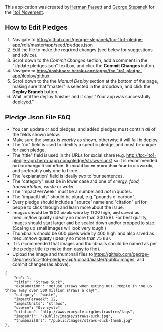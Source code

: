 This application was created by [Herman Fassett](http://freecodecamp.com/hermanfassett) and [George Stepanek](http://www.freecodecamp.com/george-stepanek) for the [1to1 Movement](http://1to1movement.org/).

How to Edit Pledges
------------

1. Navigate to http://github.com/george-stepanek/fcc-1to1-pledge-app/edit/master/app/seed/pledges.json
2. Edit the file to make the required changes (see below for suggestions and advice).
3. Scroll down to the *Commit Changes* section, add a comment in the "Update pledges.json" textbox, and click the **Commit Changes** button.
3. Navigate to http://dashboard.heroku.com/apps/fcc-1to1-pledge-app/deploy/github
4. Scroll down to the the *Manual Deploy* section at the bottom of the page, making sure that "master" is selected in the dropdown, and click the **Deploy Branch** button.
5. Wait until the deploy finishes and it says "Your app was successfully deployed."

Pledge Json File FAQ
------------

* You can update or add pledges, and added pledges must contain *all* of the fields shown below.
* Make sure the syntax is *exactly* as shown, otherwise it will fail to deploy.
* The "no" field is used to identify a specific pledge, and must be unique for each pledge.
* The "title" field is used in the URLs for social share (e.g. http://fcc-1to1-pledge-app.herokuapp.com/pledge/straws-suck) so it is recommended not to change it too often. It should be no more than four to six words, and preferably only one to three.
* The "explanation" field is ideally two to four sentences.
* The "category" must be in lower case and one of *energy, food, transportation, waste* or *water.*
* The 'impactPerWeek" must be a number and *not* in quotes.
* The "impactUnits" should be plural, e.g. "pounds of carbon".
* Every pledge should include a "source" name and "citation" url for people to click through and learn more about the issue.
* Images should be 1800 pixels wide by 1200 high, and saved as medium/low quality (ideally no more than 300 kB). For best quality, images should start larger and be scaled down and/or cropped to size. (Scaling up small images will look very rough.)
* Thumbnails should be 600 pixels wide by 400 high, and also saved as medium/low quality (ideally no more than 75 kB).
* It is recommended that images and thumbnails should be named as per the pledge title (to make them easy to find).
* Upload the image and thumbnail files to https://github.com/george-stepanek/fcc-1to1-pledge-app/upload/master/public/images, and commit changes (as above).
```
{
	"no": 1,
	"title": "Straws Suck",
	"explanation": "Refuse straws when eating out. People in the US throw away over 500 million straws a day!",
	"category": "waste",
	"impactPerWeek": 12,
	"impactUnits": "straws",
	"source": "Eco-cycle",
	"citation": "http://www.ecocycle.org/bestrawfree/faqs",
	"imageUrl": "/public/images/straws-suck.jpg",
	"thumbnailUrl": "/public/images/straws-suck-thumb.jpg"
},
```
